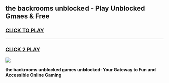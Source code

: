 
## the backrooms unblocked - Play Unblocked Gmaes & Free
<h3>
<a href="https://news.freeplayer.one?title=the_backrooms_unblocked&ref=23F">CLICK TO PLAY</a></h3>
<hr>

<h3>
<a href="https://news.freeplayer.one?title=the_backrooms_unblocked&ref=23F">CLICK 2 PLAY</a>
  
</h3>

<a href="https://news.freeplayer.one?title=the_backrooms_unblocked&ref=23F/"><img src="https://clearcache.store/games.png"></a>


**the backrooms unblocked games unblocked: Your Gateway to Fun and Accessible Online Gaming**
